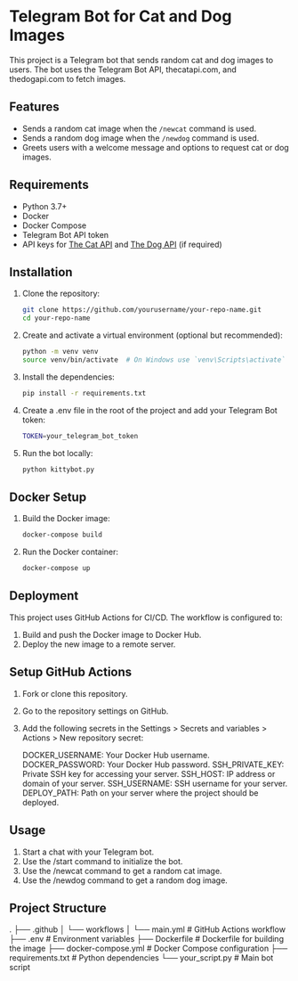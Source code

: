 # Telegram Bot for Cat and Dog Images

This project is a Telegram bot that sends random cat and dog images to users. The bot uses the Telegram Bot API, thecatapi.com, and thedogapi.com to fetch images.

## Features

- Sends a random cat image when the `/newcat` command is used.
- Sends a random dog image when the `/newdog` command is used.
- Greets users with a welcome message and options to request cat or dog images.

## Requirements

- Python 3.7+
- Docker
- Docker Compose
- Telegram Bot API token
- API keys for [The Cat API](https://thecatapi.com/) and [The Dog API](https://thedogapi.com/) (if required)

## Installation

1. Clone the repository:
   ```sh
   git clone https://github.com/yourusername/your-repo-name.git
   cd your-repo-name
   ```
2. Create and activate a virtual environment (optional but recommended):
    ```sh
    python -m venv venv
    source venv/bin/activate  # On Windows use `venv\Scripts\activate`
   ```
3. Install the dependencies:
    ```sh
    pip install -r requirements.txt
    ```
4. Create a .env file in the root of the project and add your Telegram Bot token:
     ```sh
     TOKEN=your_telegram_bot_token
     ```
5. Run the bot locally:
    ```sh
    python kittybot.py
    ```

## Docker Setup

1. Build the Docker image:
    ```sh
    docker-compose build
     ```
2. Run the Docker container:
    ```sh
    docker-compose up
    ```

## Deployment
This project uses GitHub Actions for CI/CD. The workflow is configured to:
1. Build and push the Docker image to Docker Hub.
2. Deploy the new image to a remote server.

## Setup GitHub Actions
1. Fork or clone this repository.
2. Go to the repository settings on GitHub.
3. Add the following secrets in the Settings > Secrets and variables > Actions > New repository secret:

    DOCKER_USERNAME: Your Docker Hub username.
    DOCKER_PASSWORD: Your Docker Hub password.
    SSH_PRIVATE_KEY: Private SSH key for accessing your server.
    SSH_HOST: IP address or domain of your server.
    SSH_USERNAME: SSH username for your server.
    DEPLOY_PATH: Path on your server where the project should be deployed.

## Usage
1. Start a chat with your Telegram bot.
2. Use the /start command to initialize the bot.
3. Use the /newcat command to get a random cat image.
4. Use the /newdog command to get a random dog image.

## Project Structure
.
├── .github
│   └── workflows
│       └── main.yml        # GitHub Actions workflow
├── .env                    # Environment variables
├── Dockerfile              # Dockerfile for building the image
├── docker-compose.yml      # Docker Compose configuration
├── requirements.txt        # Python dependencies
└── your_script.py          # Main bot script
